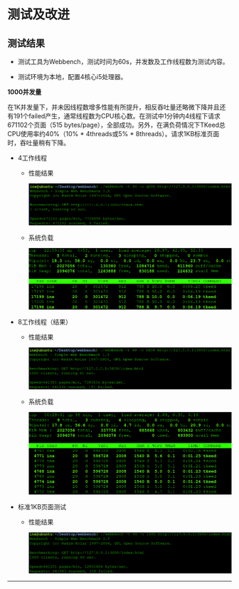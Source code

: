 # 测试及改进

## 测试结果

- 测试工具为Webbench，测试时间为60s，并发数及工作线程数为测试内容。

- 测试环境为本地，配置4核心i5处理器。

**1000并发量**

在1K并发量下，并未因线程数增多性能有所提升，相反吞吐量还略微下降并且还有191个failed产生，通常线程数为CPU核心数。在测试中1分钟内4线程下请求671102个页面（515 bytes/page），全部成功。另外，在满负荷情况下TKeed总CPU使用率约40%（10% * 4threads或5% * 8threads）。请求1KB标准页面时，吞吐量稍有下降。

- 4工作线程

    - 性能结果

        ![4worker](./datum/压测结果.png)

    - 系统负载

        ![4works](./datum/压测负载.png)

- 8工作线程（结果）

    - 性能结果
    
        ![8worker](./datum/压测结果（8worker）.png)

    - 系统负载

        ![8works](./datum/压测负载（8worker）.png)

- 标准1KB页面测试

    - 性能结果

        ![1KB_Page](./datum/标准页面性能测试.png)

---